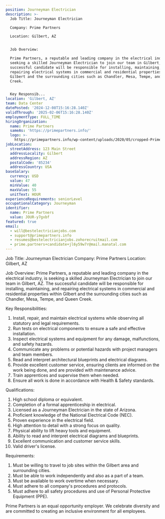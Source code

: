```yaml
---
position: Journeyman Electrician
description: >-
  Job Title: Journeyman Electrician

  Company: Prime Partners

  Location: Gilbert, AZ


  Job Overview:

  Prime Partners, a reputable and leading company in the electrical industry, is
  seeking a skilled Journeyman Electrician to join our team in Gilbert, AZ. The
  successful candidate will be responsible for installing, maintaining, and
  repairing electrical systems in commercial and residential properties within
  Gilbert and the surrounding cities such as Chandler, Mesa, Tempe, and Queen
  Creek.


  Key Responsib...
location: 'Gilbert, AZ'
team: Data Center
datePosted: '2024-12-08T15:16:28.140Z'
validThrough: '2025-02-06T15:16:28.140Z'
employmentType: FULL_TIME
hiringOrganization:
  name: Prime Partners
  sameAs: 'https://primepartners.info/'
  logo: >-
    https://primepartners.info/wp-content/uploads/2020/05/cropped-Prime-Partners-Logo-NO-BG-1-1.png
jobLocation:
  streetAddress: 123 Main Street
  addressLocality: Gilbert
  addressRegion: AZ
  postalCode: '85234'
  addressCountry: USA
baseSalary:
  currency: USD
  value: 47
  minValue: 40
  maxValue: 55
  unitText: HOUR
experienceRequirements: seniorLevel
occupationalCategory: Journeyman
identifier:
  name: Prime Partners
  value: JOUR-y7gxbf
featured: true
email:
  - will@bestelectricianjobs.com
  - support@primepartners.info
  - resumes@bestelectricianjobs.zohorecruitmail.com
  - prime.partners+candidate+jl6y59w7r@mail.manatal.com
---
```




Job Title: Journeyman Electrician
Company: Prime Partners
Location: Gilbert, AZ

Job Overview:
Prime Partners, a reputable and leading company in the electrical industry, is seeking a skilled Journeyman Electrician to join our team in Gilbert, AZ. The successful candidate will be responsible for installing, maintaining, and repairing electrical systems in commercial and residential properties within Gilbert and the surrounding cities such as Chandler, Mesa, Tempe, and Queen Creek.

Key Responsibilities:

1. Install, repair, and maintain electrical systems while observing all statutory and legal requirements.
2. Run tests on electrical components to ensure a safe and effective installation.
3. Inspect electrical systems and equipment for any damage, malfunctions, and safety hazards.
4. Communicate any problems or potential hazards with project managers and team members.
5. Read and interpret architectural blueprints and electrical diagrams.
6. Provide excellent customer service, ensuring clients are informed on the work being done, and are provided with maintenance advice.
7. Train apprentices and supervise them when needed.
8. Ensure all work is done in accordance with Health & Safety standards.

Qualifications:

1. High school diploma or equivalent.
2. Completion of a formal apprenticeship in electrical.
3. Licensed as a Journeyman Electrician in the state of Arizona.
4. Proficient knowledge of the National Electrical Code (NEC).
5. Proven experience in the electrical field.
6. High attention to detail with a strong focus on quality.
7. Physical ability to lift heavy tools and equipment.
8. Ability to read and interpret electrical diagrams and blueprints.
9. Excellent communication and customer service skills.
10. Valid driver's license.

Requirements:

1. Must be willing to travel to job sites within the Gilbert area and surrounding cities.
2. Must be able to work independently and also as a part of a team.
3. Must be available to work overtime when necessary.
4. Must adhere to all company's procedures and protocols.
5. Must adhere to all safety procedures and use of Personal Protective Equipment (PPE).

Prime Partners is an equal opportunity employer. We celebrate diversity and are committed to creating an inclusive environment for all employees.